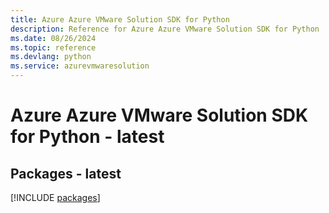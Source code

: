 ```yaml
---
title: Azure Azure VMware Solution SDK for Python
description: Reference for Azure Azure VMware Solution SDK for Python
ms.date: 08/26/2024
ms.topic: reference
ms.devlang: python
ms.service: azurevmwaresolution
---
```

# Azure Azure VMware Solution SDK for Python - latest
## Packages - latest
[!INCLUDE [packages](azure-vmware-solution-index.md)]